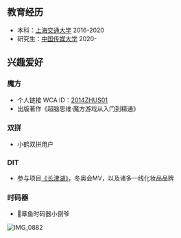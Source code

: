 ## 教育经历

- 本科：[上海交通大学](https://www.sjtu.edu.cn/) 2016-2020
- 研究生：[中国传媒大学](https://www.cuc.edu.cn/) 2020-

## 兴趣爱好

### 魔方

- 个人链接 WCA ID：[2014ZHUS01](https://www.worldcubeassociation.org/persons/2014ZHUS01)
- 出版著作《超脑思维·魔方游戏从入门到精通》

### 双拼

- 小鹤双拼用户

### DIT
- 参与项目[《长津湖》](https://www.bilibili.com/video/BV1J3411C7ci/)，冬奥会MV，以及诸多一线化妆品品牌

### 时码器
- 🐙章鱼时码器小倒爷

![IMG_0882](https://user-images.githubusercontent.com/23524156/152362741-0771a920-a2c9-4532-9b40-db3d3dd573a5.JPG)
